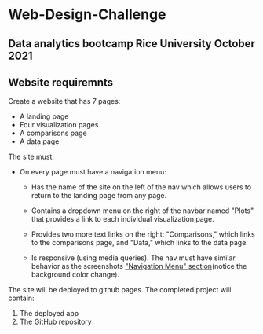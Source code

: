 # Web-Design-Challenge
## Data analytics bootcamp Rice University October 2021
## Website requiremnts

Create a website that has 7 pages: 

* A landing page
* Four visualization pages
* A comparisons page
* A data page

The site must: 

* On every page must have a navigation menu:

  * Has the name of the site on the left of the nav which allows users to return to the landing page from any page.

  * Contains a dropdown menu on the right of the navbar named "Plots" that provides a link to each individual visualization page.

  * Provides two more text links on the right: "Comparisons," which links to the comparisons page, and "Data," which links to the data page.

  * Is responsive (using media queries). The nav must have similar behavior as the screenshots ["Navigation Menu" section](#navigation-menu)(notice the background color change).



The site will be deployed to github pages. The completed project will contain:

1. The deployed app
2. The GitHub repository
